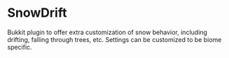 SnowDrift
=========

Bukkit plugin to offer extra customization of snow behavior, including drifting, falling through trees, etc.
Settings can be customized to be biome specific.
